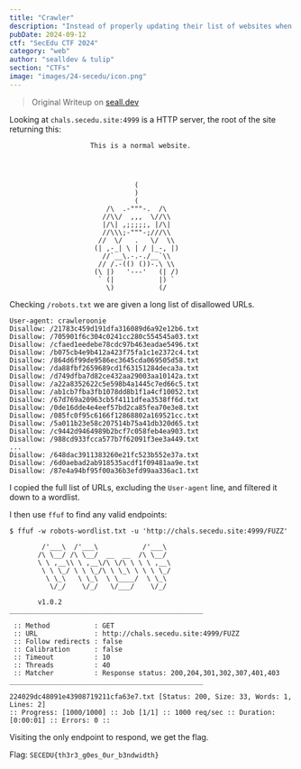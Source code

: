 ```yaml
---
title: "Crawler"
description: "Instead of properly updating their list of websites when they need to, ORG-A has instead just appended their new pages, and hasn't removed any pages that they've taken down. Find the page that is still up and running. Vuln scans on infrastructure are out of scope, and aren't very relevant here. To be clear, there is no requirement to probe infrastructure in this way.\b\bHint: Is there a conventional way to indicate to crawlers that you don't want a website indexed?"
pubDate: 2024-09-12
ctf: "SecEdu CTF 2024"
category: "web"
author: "sealldev & tulip"
section: "CTFs"
image: "images/24-secedu/icon.png"
---
```


> Original Writeup on [seall.dev](https://seall.dev/posts/seceduweek12024#crawler)

Looking at `chals.secedu.site:4999` is a HTTP server, the root of the site returning this:
```
                    This is a normal website.



                    
                               (
                               )
                               (
                        /\  .-"""-.  /\
                       //\\/  ,,,  \//\\
                       |/\| ,;;;;;, |/\|
                       //\\\;-"""-;///\\
                      //  \/   .   \/  \\
                     (| ,-_| \ | / |_-, |)
                       //`__\.-.-./__`\\
                      // /.-(() ())-.\ \\
                     (\ |)   '---'   (| /)
                      ` (|           |) `
                        \)           (/
```

Checking `/robots.txt` we are given a long list of disallowed URLs.

```
User-agent: crawleroonie
Disallow: /21783c459d191dfa316089d6a92e12b6.txt
Disallow: /705901f6c304c0241cc280c554545a03.txt
Disallow: /cfaed1eedebe78cdc97b463eadae5496.txt
Disallow: /b075cb4e9b412a423f75fa1c1e2372c4.txt
Disallow: /864d6f99de9586ec3645cda069505d58.txt
Disallow: /da88fbf2659689cd1f63151284deca3a.txt
Disallow: /d749dfba7d82ce432aa29003aa10142a.txt
Disallow: /a22a8352622c5e598b4a1445c7ed66c5.txt
Disallow: /ab1cb7fba3fb1078dd8b1f1a4cf10052.txt
Disallow: /67d769a20963cb5f4111dfea3538ff6d.txt
Disallow: /0de16dde4e4eef57bd2ca85fea70e3e8.txt
Disallow: /085fc0f95c6166f12868802a169521cc.txt
Disallow: /5a011b23e58c207514b75a41db320d65.txt
Disallow: /c9442d9464989b2bcf7c058feb4ea903.txt
Disallow: /988cd933fcca577b7f62091f3ee3a449.txt
...
Disallow: /648dac3911383260e21fc523b552e37a.txt
Disallow: /6d0aebad2ab918535acdf1f09481aa9e.txt
Disallow: /87e4a94bf95f00a36b3efd99aa336ac1.txt
```

I copied the full list of URLs, excluding the `User-agent` line, and filtered it down to a wordlist.

I then use `ffuf` to find any valid endpoints:
```
$ ffuf -w robots-wordlist.txt -u 'http://chals.secedu.site:4999/FUZZ'

        /'___\  /'___\           /'___\       
       /\ \__/ /\ \__/  __  __  /\ \__/       
       \ \ ,__\\ \ ,__\/\ \/\ \ \ \ ,__\      
        \ \ \_/ \ \ \_/\ \ \_\ \ \ \ \_/      
         \ \_\   \ \_\  \ \____/  \ \_\       
          \/_/    \/_/   \/___/    \/_/       

       v1.0.2
________________________________________________

 :: Method           : GET
 :: URL              : http://chals.secedu.site:4999/FUZZ
 :: Follow redirects : false
 :: Calibration      : false
 :: Timeout          : 10
 :: Threads          : 40
 :: Matcher          : Response status: 200,204,301,302,307,401,403
________________________________________________

224029dc48091e43908719211cfa63e7.txt [Status: 200, Size: 33, Words: 1, Lines: 2]
:: Progress: [1000/1000] :: Job [1/1] :: 1000 req/sec :: Duration: [0:00:01] :: Errors: 0 ::
```

Visiting the only endpoint to respond, we get the flag.

Flag: `SECEDU{th3r3_g0es_0ur_b3ndwidth}`